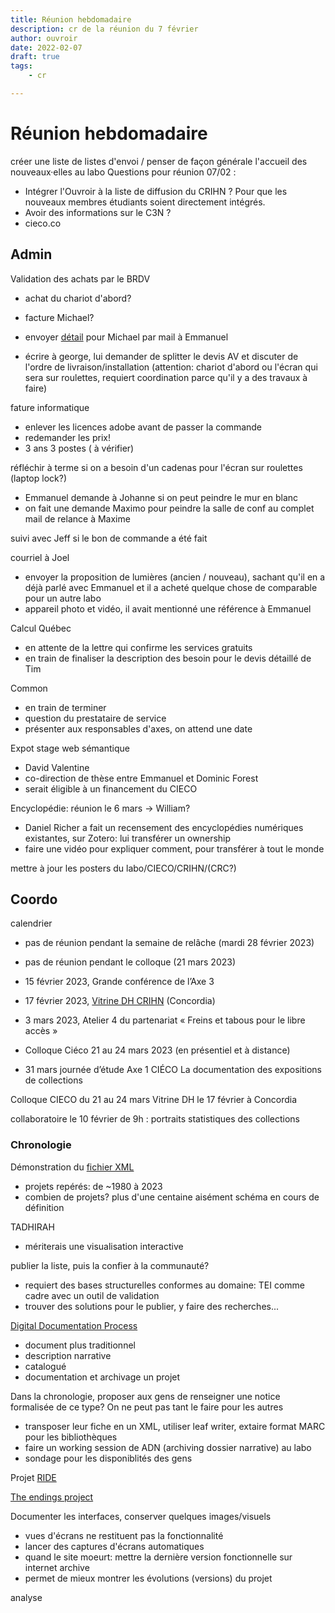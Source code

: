 ```yaml
---
title: Réunion hebdomadaire
description: cr de la réunion du 7 février
author: ouvroir
date: 2022-02-07
draft: true
tags:
    - cr

---
```

# Réunion hebdomadaire

créer une liste de listes d'envoi / penser de façon générale l'accueil des nouveaux·elles au labo
Questions pour réunion 07/02 : 

- Intégrer l'Ouvroir à la liste de diffusion du CRIHN ? Pour que les nouveaux membres étudiants soient directement intégrés.
- Avoir des informations sur le C3N ?
- cieco.co


## Admin

Validation des achats par le BRDV
- achat du chariot d'abord?
- facture Michael? 

- envoyer [détail](https://docs.google.com/spreadsheets/d/1H1SMMPe6X460hRouTQiMwt07TRRt6bev/edit#gid=521317630) pour Michael par mail à Emmanuel
- écrire à george, lui demander de splitter le devis AV et discuter de l'ordre de livraison/installation (attention: chariot d'abord ou l'écran qui sera sur roulettes, requiert coordination parce qu'il y a des travaux à faire)

fature informatique
- enlever les licences adobe avant de passer la commande
- redemander les prix!
- 3 ans 3 postes ( à vérifier)

réfléchir à terme si on a besoin d'un cadenas pour l'écran sur roulettes (laptop lock?)

- Emmanuel demande à Johanne si on peut peindre le mur en blanc 
- on fait une demande Maximo pour peindre la salle de conf au complet
mail de relance à Maxime

suivi avec Jeff si le bon de commande a été fait

courriel à Joel
- envoyer la proposition de lumières (ancien / nouveau), sachant qu'il en a déjà parlé avec Emmanuel et il a acheté quelque chose de comparable pour un autre labo
- appareil photo et vidéo, il avait mentionné une référence à Emmanuel

Calcul Québec
- en attente de la lettre qui confirme les services gratuits
- en train de finaliser la description des besoin pour le devis détaillé de Tim

Common
- en train de terminer
- question du prestataire de service
- présenter aux responsables d'axes, on attend une date

Expot stage web sémantique
- David Valentine
- co-direction de thèse entre Emmanuel et Dominic Forest
- serait éligible à un financement du CIECO

Encyclopédie: réunion le 6 mars → William? 
- Daniel Richer a fait un recensement des encyclopédies numériques existantes, sur Zotero: lui transférer un ownership
- faire une vidéo pour expliquer comment, pour transférer à tout le monde

mettre à jour les posters du labo/CIECO/CRIHN/(CRC?)

## Coordo
calendrier
- pas de réunion pendant la semaine de relâche (mardi 28 février 2023)
- pas de réunion pendant le colloque (21 mars 2023)

- 15 février 2023, Grande conférence de l’Axe 3
- 17 février 2023, [Vitrine DH CRIHN](https://crihn.openum.ca/nouvelles/2022/12/08/vitrine-hn-dh-showcase-2023/) (Concordia)
- 3 mars 2023, Atelier 4 du partenariat « Freins et tabous pour le libre accès »
- Colloque Ciéco 21 au 24 mars 2023 (en présentiel et à distance)
- 31 mars journée d’étude Axe 1 CIÉCO La documentation des expositions de collections


Colloque CIECO du 21 au 24 mars
Vitrine DH le 17 février à Concordia

collaboratoire le 10 février de 9h : portraits statistiques des collections

### Chronologie

Démonstration du [fichier XML](https://github.com/ouvroir/dahprojects/blob/main/dahprojets.tei.xml)
- projets repérés: de ~1980 à 2023
- combien de projets? plus d'une centaine aisément
schéma en cours de définition

TADHIRAH
- mériterais une visualisation interactive

publier la liste, puis la confier à la communauté? 
- requiert des bases structurelles conformes au domaine: TEI comme cadre avec un outil de validation
- trouver des solutions pour le publier, y faire des recherches...

[Digital Documentation Process](https://digitalhumanitiesddp.com/)
- document plus traditionnel
- description narrative
- catalogué
- documentation et archivage un projet

Dans la chronologie, proposer aux gens de renseigner une notice formalisée de ce type? On ne peut pas tant le faire pour les autres
- transposer leur fiche en un XML, utiliser leaf writer, extaire format MARC pour les bibliothèques
- faire un working session de ADN (archiving dossier narrative) au labo
- sondage pour les disponiblités des gens

Projet [RIDE](https://ride.i-d-e.de/)

[The endings project](https://endings.uvic.ca)

Documenter les interfaces, conserver quelques images/visuels
- vues d'écrans ne restituent pas la fonctionnalité
- lancer des captures d'écrans automatiques
- quand le site moeurt: mettre la dernière version fonctionnelle sur internet archive
- permet de mieux montrer les évolutions (versions) du projet

analyse